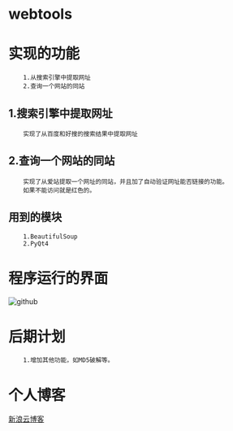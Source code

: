 # webtools

实现的功能
=============
		1.从搜索引擎中提取网址
		2.查询一个网站的同站
1.搜索引擎中提取网址
--------------
		实现了从百度和好搜的搜索结果中提取网址
2.查询一个网站的同站
----------------
		实现了从爱站提取一个网址的同站，并且加了自动验证网址能否链接的功能。
		如果不能访问就是红色的。
		
		
用到的模块
---------
		1.BeautifulSoup
		2.PyQt4
程序运行的界面
========================
![github](http://github.com/xcool/webtools/tree/master/webtools/images/mainwindow.png "主界面")

后期计划
==========
		1.增加其他功能，如MD5破解等。

个人博客
============

[新浪云博客](http://xcool.sinaapp.com)<br />

